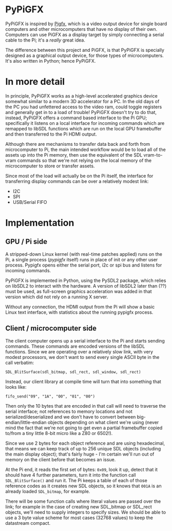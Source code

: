 # PyPiGFX

PyPiGFX is inspired by [Pigfx](https://github.com/fbergama/pigfx), which is a video output device for single board computers and other microcomputers that have no display of their own. Computers can use PiGFX as a display target by simply connecting a serial cable to the Pi; it's a *really* great idea.

The difference between this project and PiGFX, is that PyPiGFX is specially designed as a graphical output device, for those types of microcomputers. It's also written in Python; hence PyPiGFX.

# In more detail

In principle, PyPiGFX works as a high-level accelerated graphics device somewhat similar to a modern 3D accelerator for a PC. In the old days of the PC you had unfettered access to the video ram, could toggle registers and generally get in to a load of trouble! PyPiGFX doesn't try to do that, instead, PyPiGFX offers a command based interface to the Pi GPU; specifically it listens on a local interface for incoming commands which are remapped to libSDL functions which are run on the local GPU framebuffer and then transferred to the Pi HDMI output.

Although there are mechanisms to transfer data back and forth from microcomputer to Pi, the main intended workflow would be to load all of the assets up into the Pi memory, then use the equivalent of the SDL vram-to-vram commands so that we're not relying on the local memory of the microcomputer to store or transfer assets.

Since most of the load will actually be on the Pi itself, the interface for transferring display commands can be over a relatively modest link:

   * I2C
   * SPI
   * USB/Serial FIFO

# Implementation 

## GPU / Pi side

A stripped-down Linux kernel (with real-time patches applied) runs on the Pi, a single process (*pypigfx* itself) runs in place of init or any other user process. Pypigfx opens either the serial port, i2c or spi bus and listens for incoming commands.

PyPiGFX is implemented in Python, using the PySDL2 package, which relies on libSDL2 to interact with the hardware. A version of libSDL2 later than (??) must be used, as full-screen graphics acceleration was added in that version which did not rely on a running X server.

Without any connection, the HDMI output from the Pi will show a basic Linux text interface, with statistics about the running pypigfx process.

## Client / microcomputer side

The client computer opens up a serial interface to the Pi and starts sending commands. These commands are encoded versions of the libSDL functions. Since we are operating over a relatively slow link, with very modest processors, we don't want to send every single ASCII byte in the call verbatim:


    SDL_BlitSurface(sdl_bitmap, sdl_rect, sdl_window, sdl_rect)
    

Instead, our client library at compile time will turn that into something that looks like:


    fifo_send("09", "1A", "00", "01", "00")


Then only the 10 bytes that are encoded in that call will need to traverse the serial interface; not references to memory locations and not serialized/deserialized and we don't have to convert between big-endian/little-endian objects depending on what client we're using (never mind the fact that we're not going to get even a partial framebuffer copied to/from a tiny little 8-bit micro like a Z80 or 6502!).

Since we use 2 bytes for each object reference and are using hexadecimal, that means we can keep track of up to 256 unique SDL objects (including the main display object); that's fairly huge - I'm certain we'll run out of memory on the client before that becomes an issue.

At the Pi end, it reads the first set of bytes: `0x09`, look it up, detect that it should have 4 further parameters, turn it into the function call `SDL_BlitSurface()` and run it. The Pi keeps a table of each of those reference codes as it creates new SDL objects, so it knows that `001A` is an already loaded `SDL_bitmap`, for example.

There will be some function calls where literal values are passed over the link; for example in the case of creating new SDL_bitmap or SDL_rect objects, we'll need to supply integers to specify sizes. We should be able to use a 3 byte value scheme for most cases (32768 values) to keep the datastream compact.
